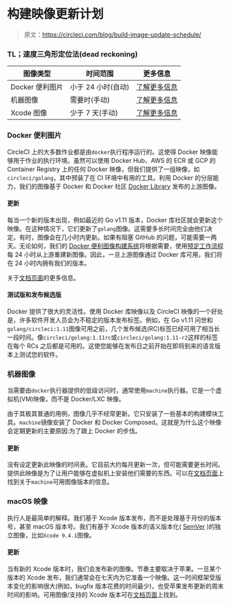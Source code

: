 # 构建映像更新计划

> 原文：<https://circleci.com/blog/build-image-update-schedule/>

### TL；速度三角形定位法(dead reckoning)

| 图像类型 | 时间范围 | 更多信息 |
| --- | --- | --- |
| Docker 便利图片 | 小于 24 小时(自动) | [了解更多信息](#docker-convenience-images) |
| 机器图像 | 需要时(手动) | [了解更多信息](#machine-image) |
| Xcode 图像 | 少于 7 天(手动) | [了解更多信息](#macos-image) |

### Docker 便利图片

CircleCI 上的大多数作业都是由`docker`执行程序运行的。这使得 Docker 映像能够用于作业的执行环境。虽然可以使用 Docker Hub、AWS 的 ECR 或 GCP 的 Container Registry 上的任何 Docker 映像，但我们提供了一组映像，如`circleci/golang`，其中预装了在 CI 环境中有用的工具。利用 Docker 的分层能力，我们的图像基于 Docker 和 Docker 社区 [Docker Library](https://hub.docker.com/u/library/) 发布的上游图像。

#### 更新

每当一个新的版本出现，例如最近的 Go v1.11 版本，Docker 库社区就会更新这个映像。在这种情况下，它们更新了`golang`图像。这需要多长时间完全由他们决定。有时，图像会在几小时内更新。如果有阻塞 GitHub 的问题，可能需要一两天。无论如何，我们的 [Docker 便利图像构建系统](https://circleci.com/blog/wide-world-of-workflows-how-we-build-our-docker-convenience-images/)将根据需要，使用[预定工作流程](https://circleci.com/docs/workflows/#scheduling-a-workflow)每 24 小时从上游重建新图像。因此，一旦上游图像通过 Docker 库可用，我们将在 24 小时内拥有我们的版本。

关于[文档页面](https://circleci.com/docs/circleci-images/)的更多信息。

#### 测试版和发布候选版

Docker 提供了很大的灵活性。使用 Docker 库映像以及 CircleCI 映像的一个好处是，许多软件开发人员会为不稳定的版本发布标签。例如，在 Go v1.11 问世和`golang/circleci:1.11`图像可用之前，几个发布候选(RC)标签已经可用了相当长一段时间。像`circleci/golang:1.11rc`或`circleci/golang:1.11-r2`这样的标签在每个 RCs 之后都是可用的。这使您能够在发布日之前开始在即将到来的语言版本上测试您的软件。

### 机器图像

当需要由`docker`执行器提供的低级访问时，通常使用`machine`执行器。它是一个虚拟机(VM)映像，而不是 Docker/LXC 映像。

由于其极其普通的用例，图像几乎不经常更新。它只安装了一些基本的构建模块工具。`machine`镜像安装了 Docker 和 Docker Composed。这就是为什么这个映像会定期更新的主要原因:为了跟上 Docker 的步伐。

#### 更新

没有设定更新此映像的时间表。它目前大约每月更新一次，但可能需要更长时间。提供此映像是为了让用户能够在虚拟机上安装他们需要的东西。可以在[文档页面](https://circleci.com/docs/configuration-reference/#machine)上找到关于`machine`可用图像版本的信息。

### macOS 映像

执行人是最简单的解释。我们基于 Xcode 版本发布，而不是处理基于月份的版本号，甚至 macOS 版本号。我们有基于 Xcode 版本的语义版本化( [SemVer](https://semver.org/) )的独立图像，比如`Xcode 9.4.1`图像。

#### 更新

当有新的 Xcode 版本时，我们会发布新的图像。节奏主要取决于苹果。一旦某个版本的 Xcode 发布，我们通常会在七天内为它准备一个映像。这一时间框架受版本变化的影响很大(例如，bugfix 版本花费的时间最少)，也受苹果发布更新的周末时间的影响。可用图像/支持的 Xcode 版本可在[文档页面](https://circleci.com/docs/testing-ios/#supported-xcode-versions)上找到。